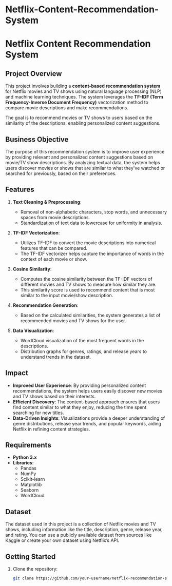# Netflix-Content-Recommendation-System

# Netflix Content Recommendation System

## Project Overview

This project involves building a **content-based recommendation system** for Netflix movies and TV shows using natural language processing (NLP) and machine learning techniques. The system leverages the **TF-IDF (Term Frequency-Inverse Document Frequency)** vectorization method to compare movie descriptions and make recommendations. 

The goal is to recommend movies or TV shows to users based on the similarity of the descriptions, enabling personalized content suggestions.

## Business Objective

The purpose of this recommendation system is to improve user experience by providing relevant and personalized content suggestions based on movie/TV show descriptions. By analyzing textual data, the system helps users discover movies or shows that are similar to what they've watched or searched for previously, based on their preferences.

## Features

1. **Text Cleaning & Preprocessing**:
   - Removal of non-alphabetic characters, stop words, and unnecessary spaces from movie descriptions.
   - Standardization of text data to lowercase for uniformity in analysis.

2. **TF-IDF Vectorization**:
   - Utilizes TF-IDF to convert the movie descriptions into numerical features that can be compared.
   - The TF-IDF vectorizer helps capture the importance of words in the context of each movie or show.

3. **Cosine Similarity**:
   - Computes the cosine similarity between the TF-IDF vectors of different movies and TV shows to measure how similar they are.
   - This similarity score is used to recommend content that is most similar to the input movie/show description.

4. **Recommendation Generation**:
   - Based on the calculated similarities, the system generates a list of recommended movies and TV shows for the user.
   
5. **Data Visualization**:
   - WordCloud visualization of the most frequent words in the descriptions.
   - Distribution graphs for genres, ratings, and release years to understand trends in the dataset.

## Impact

- **Improved User Experience**: By providing personalized content recommendations, the system helps users easily discover new movies and TV shows based on their interests.
- **Efficient Discovery**: The content-based approach ensures that users find content similar to what they enjoy, reducing the time spent searching for new titles.
- **Data-Driven Insights**: Visualizations provide a deeper understanding of genre distributions, release year trends, and popular keywords, aiding Netflix in refining content strategies.

## Requirements

- **Python 3.x**
- **Libraries**:
  - Pandas
  - NumPy
  - Scikit-learn
  - Matplotlib
  - Seaborn
  - WordCloud

## Dataset

The dataset used in this project is a collection of Netflix movies and TV shows, including information like the title, description, genre, release year, and rating. You can use a publicly available dataset from sources like Kaggle or create your own dataset using Netflix’s API.

## Getting Started

1. Clone the repository:
   ```bash
   git clone https://github.com/your-username/netflix-recommendation-system.git

